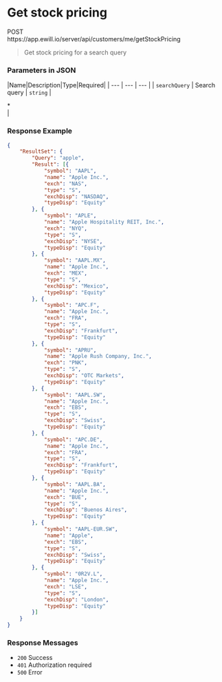 # Get stock pricing

<div class="method method-post">POST</div> <span class="url">https://app.ewill.io/server/api/customers/me/getStockPricing</span>

> Get stock pricing for a search query

### Parameters in JSON

|Name|Description|Type|Required|
| --- | --- | --- |
| `searchQuery` | Search query | `string` | <div class="required">*</div> |


### Response Example

```json
{
    "ResultSet": {
        "Query": "apple",
        "Result": [{
            "symbol": "AAPL",
            "name": "Apple Inc.",
            "exch": "NAS",
            "type": "S",
            "exchDisp": "NASDAQ",
            "typeDisp": "Equity"
        }, {
            "symbol": "APLE",
            "name": "Apple Hospitality REIT, Inc.",
            "exch": "NYQ",
            "type": "S",
            "exchDisp": "NYSE",
            "typeDisp": "Equity"
        }, {
            "symbol": "AAPL.MX",
            "name": "Apple Inc.",
            "exch": "MEX",
            "type": "S",
            "exchDisp": "Mexico",
            "typeDisp": "Equity"
        }, {
            "symbol": "APC.F",
            "name": "Apple Inc.",
            "exch": "FRA",
            "type": "S",
            "exchDisp": "Frankfurt",
            "typeDisp": "Equity"
        }, {
            "symbol": "APRU",
            "name": "Apple Rush Company, Inc.",
            "exch": "PNK",
            "type": "S",
            "exchDisp": "OTC Markets",
            "typeDisp": "Equity"
        }, {
            "symbol": "AAPL.SW",
            "name": "Apple Inc.",
            "exch": "EBS",
            "type": "S",
            "exchDisp": "Swiss",
            "typeDisp": "Equity"
        }, {
            "symbol": "APC.DE",
            "name": "Apple Inc.",
            "exch": "FRA",
            "type": "S",
            "exchDisp": "Frankfurt",
            "typeDisp": "Equity"
        }, {
            "symbol": "AAPL.BA",
            "name": "Apple Inc.",
            "exch": "BUE",
            "type": "S",
            "exchDisp": "Buenos Aires",
            "typeDisp": "Equity"
        }, {
            "symbol": "AAPL-EUR.SW",
            "name": "Apple",
            "exch": "EBS",
            "type": "S",
            "exchDisp": "Swiss",
            "typeDisp": "Equity"
        }, {
            "symbol": "0R2V.L",
            "name": "Apple Inc.",
            "exch": "LSE",
            "type": "S",
            "exchDisp": "London",
            "typeDisp": "Equity"
        }]
    }
}
```

### Response Messages

* `200` Success
* `401` Authorization required
* `500` Error
